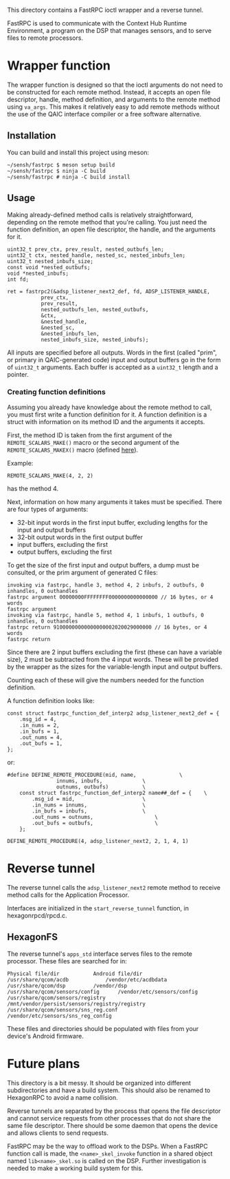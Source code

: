 This directory contains a FastRPC ioctl wrapper and a reverse tunnel.

FastRPC is used to communicate with the Context Hub Runtime Environment, a
program on the DSP that manages sensors, and to serve files to remote
processors.

# Wrapper function

The wrapper function is designed so that the ioctl arguments do not need to be
constructed for each remote method. Instead, it accepts an open file descriptor,
handle, method definition, and arguments to the remote method using `va_args`.
This makes it relatively easy to add remote methods without the use of the QAIC
interface compiler or a free software alternative.

## Installation

You can build and install this project using meson:

    ~/sensh/fastrpc $ meson setup build
    ~/sensh/fastrpc $ ninja -C build
    ~/sensh/fastrpc # ninja -C build install

## Usage

Making already-defined method calls is relatively straightforward, depending on
the remote method that you're calling. You just need the function definition, an
open file descriptor, the handle, and the arguments for it.

    uint32_t prev_ctx, prev_result, nested_outbufs_len;
    uint32_t ctx, nested_handle, nested_sc, nested_inbufs_len;
    uint32_t nested_inbufs_size;
    const void *nested_outbufs;
    void *nested_inbufs;
    int fd;

    ret = fastrpc2(&adsp_listener_next2_def, fd, ADSP_LISTENER_HANDLE,
    	       prev_ctx,
    	       prev_result,
    	       nested_outbufs_len, nested_outbufs,
    	       &ctx,
    	       &nested_handle,
    	       &nested_sc,
    	       &nested_inbufs_len,
    	       nested_inbufs_size, nested_inbufs);

All inputs are specified before all outputs. Words in the first (called "prim",
or primary in QAIC-generated code) input and output buffers go in the form of
`uint32_t` arguments. Each buffer is accepted as a `uint32_t` length and a
pointer.

### Creating function definitions

Assuming you already have knowledge about the remote method to call, you must
first write a function definition for it. A function definition is a struct with
information on its method ID and the arguments it accepts.

First, the method ID is taken from the first argument of the
`REMOTE_SCALARS_MAKE()` macro or the second argument of the
`REMOTE_SCALARS_MAKEX()` macro
(defined [here](https://android.googlesource.com/platform/external/fastrpc/+/d6d6e3bba244e40e6043bd687f4cacf090a767b5/inc/remote.h#80)).

Example:

    REMOTE_SCALARS_MAKE(4, 2, 2)

has the method 4.

Next, information on how many arguments it takes must be specified. There are
four types of arguments:

- 32-bit input words in the first input buffer, excluding lengths for the input
  and output buffers
- 32-bit output words in the first output buffer
- input buffers, excluding the first
- output buffers, excluding the first

To get the size of the first input and output buffers, a dump must be consulted,
or the prim argument of generated C files:

    invoking via fastrpc, handle 3, method 4, 2 inbufs, 2 outbufs, 0 inhandles, 0 outhandles
    fastrpc argument 00000000FFFFFFFF0000000000000000 // 16 bytes, or 4 words
    fastrpc argument 
    invoking via fastrpc, handle 5, method 4, 1 inbufs, 1 outbufs, 0 inhandles, 0 outhandles
    fastrpc return 91000000000000000002020029000000 // 16 bytes, or 4 words
    fastrpc return 

Since there are 2 input buffers excluding the first (these can have a variable
size), 2 must be subtracted from the 4 input words. These will be provided by
the wrapper as the sizes for the variable-length input and output buffers.

Counting each of these will give the numbers needed for the function definition.

A function definition looks like:

    const struct fastrpc_function_def_interp2 adsp_listener_next2_def = {
    	.msg_id = 4,
    	.in_nums = 2,
    	.in_bufs = 1,
    	.out_nums = 4,
    	.out_bufs = 1,
    };

or:

    #define DEFINE_REMOTE_PROCEDURE(mid, name,				\
    				innums, inbufs,				\
    				outnums, outbufs)			\
    	const struct fastrpc_function_def_interp2 name##_def = {	\
    		.msg_id = mid,						\
    		.in_nums = innums,					\
    		.in_bufs = inbufs,					\
    		.out_nums = outnums,					\
    		.out_bufs = outbufs,					\
    	};

    DEFINE_REMOTE_PROCEDURE(4, adsp_listener_next2, 2, 1, 4, 1)

# Reverse tunnel

The reverse tunnel calls the `adsp_listener_next2` remote method to receive
method calls for the Application Processor.

Interfaces are initialized in the `start_reverse_tunnel` function, in hexagonrpcd/rpcd.c.

## HexagonFS

The reverse tunnel's `apps_std` interface serves files to the remote processor.
These files are searched for in:

    Physical file/dir			Android file/dir
    /usr/share/qcom/acdb			/vendor/etc/acdbdata
    /usr/share/qcom/dsp			/vendor/dsp
    /usr/share/qcom/sensors/config		/vendor/etc/sensors/config
    /usr/share/qcom/sensors/registry	/mnt/vendor/persist/sensors/registry/registry
    /usr/share/qcom/sensors/sns_reg.conf	/vendor/etc/sensors/sns_reg_config

These files and directories should be populated with files from your device's
Android firmware.

# Future plans

This directory is a bit messy. It should be organized into different
subdirectories and have a build system. This should also be renamed to
HexagonRPC to avoid a name collision.

Reverse tunnels are separated by the process that opens the file descriptor and
cannot service requests from other processes that do not share the same file
descriptor. There should be some daemon that opens the device and allows clients
to send requests.

FastRPC may be the way to offload work to the DSPs. When a FastRPC function call
is made, the `<name>_skel_invoke` function in a shared object named
`lib<name>_skel.so` is called on the DSP. Further investigation is needed to
make a working build system for this.
